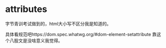 # attributes

字节青训考试做到的，html大小写不区分我是知道的。

具体看规范吧https://dom.spec.whatwg.org/#dom-element-setattribute
靠这个八股文是没啥意义我觉得。